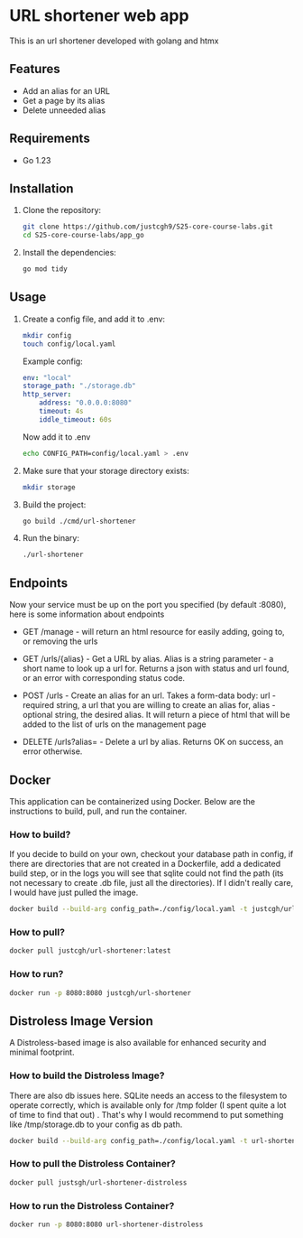 # URL shortener web app

This is an url shortener developed with golang and htmx

## Features

- Add an alias for an URL
- Get a page by its alias
- Delete unneeded alias

## Requirements

- Go 1.23

## Installation

1. Clone the repository:

    ```bash
    git clone https://github.com/justcgh9/S25-core-course-labs.git
    cd S25-core-course-labs/app_go
    ```

2. Install the dependencies:

    ```bash
    go mod tidy
    ```

## Usage

1. Create a config file, and add it to .env:

    ```bash
    mkdir config
    touch config/local.yaml
    ```

    Example config:

    ```yaml
    env: "local"
    storage_path: "./storage.db"
    http_server:
        address: "0.0.0.0:8080"
        timeout: 4s
        iddle_timeout: 60s
    ```

    Now add it to .env

    ```bash
    echo CONFIG_PATH=config/local.yaml > .env
    ```

2. Make sure that your storage directory exists:

    ```bash
    mkdir storage
    ```

3. Build the project:

    ```bash
    go build ./cmd/url-shortener
    ```

4. Run the binary:

    ```bash
    ./url-shortener
    ```

## Endpoints

Now your service must be up on the port you specified (by default :8080), here is some information about endpoints

- GET /manage - will return an html resource for easily adding, going to, or removing the urls

- GET /urls/{alias} - Get a URL by alias. Alias is a string parameter - a short name to look up a url for. Returns a json with status and url found, or an error with corresponding status code.

- POST /urls - Create an alias for an url. Takes a form-data body: url - required string, a url that you are willing to create an alias for, alias - optional string, the desired alias. It will return a piece of html that will be added to the list of urls on the management page

- DELETE /urls?alias= - Delete a url by alias. Returns OK on success, an error otherwise.

## **Docker**  

This application can be containerized using Docker. Below are the instructions to build, pull, and run the container.  

### **How to build?**  

If you decide to build on your own, checkout your database path in config, if there are directories that are not created in a Dockerfile, add a dedicated build step, or in the logs you will see that sqlite could not find the path (its not necessary to create .db file, just all the directories). If I didn't really care, I would have just pulled the image.

```sh
docker build --build-arg config_path=./config/local.yaml -t justcgh/url-shortener .
```

### **How to pull?**  

```sh
docker pull justcgh/url-shortener:latest
```

### **How to run?**  

```sh
docker run -p 8080:8080 justcgh/url-shortener
```

## **Distroless Image Version**  

A Distroless-based image is also available for enhanced security and minimal footprint. 

### **How to build the Distroless Image?**  

There are also db issues here. SQLite needs an access to the filesystem to operate correctly, which is available only for /tmp folder (I spent quite a lot of time to find that out) . That's why I would recommend to put something like /tmp/storage.db to your config as db path. 

```sh
docker build --build-arg config_path=./config/local.yaml -t url-shortener-distroless -f distroless.Dockerfile .
```

### **How to pull the Distroless Container?**

```sh
docker pull justsgh/url-shortener-distroless
```

### **How to run the Distroless Container?**  

```sh
docker run -p 8080:8080 url-shortener-distroless
```
